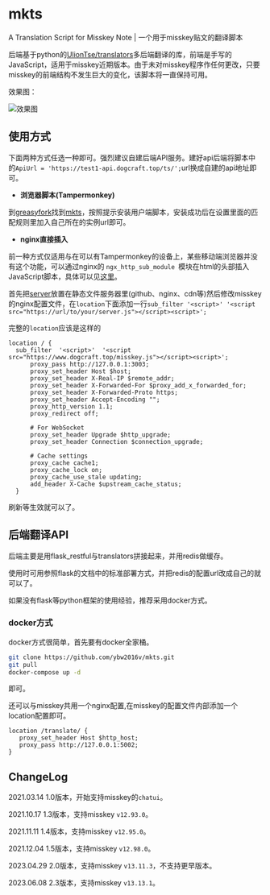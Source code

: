 # mkts
A Translation Script for Misskey Note | 一个用于misskey贴文的翻译脚本

后端基于python的[UlionTse/translators](https://github.com/UlionTse/translators)多后端翻译的库，前端是手写的JavaScript，适用于misskey近期版本。由于未对misskey程序作任何更改，只要misskey的前端结构不发生巨大的变化，该脚本将一直保持可用。

效果图：

![效果图](https://p.dogcraft.top/mk/webpublic-26be7d97-cbf9-48c4-89c0-3a8599c8ffef.jpg)

## 使用方式

下面两种方式任选一种即可。强烈建议自建后端API服务。建好api后端将脚本中的`ApiUrl = 'https://test1-api.dogcraft.top/ts/';`url换成自建的api地址即可。

* **浏览器脚本(Tampermonkey)**

到[greasyfork](https://greasyfork.org/zh-CN/scripts/419966)找到[mkts](https://greasyfork.org/zh-CN/scripts/419966)，按照提示安装用户端脚本，安装成功后在设置里面的匹配规则里加入自己所在的实例url即可。


* **nginx直接插入**

前一种方式仅适用与在可以有Tampermonkey的设备上，某些移动端浏览器并没有这个功能，可以通过nginx的 `ngx_http_sub_module `模块在html的头部插入JavaScript脚本，具体可以见[这里](https://dogcraft.top/archives/196/)。

首先把[server](./server.js)放置在静态文件服务器里(github、nginx、cdn等)然后修改misskey的nginx配置文件，在`location`下面添加一行`sub_filter '<script>' '<script src="https://url/to/your/server.js"></script><script>';`

完整的`location`应该是这样的

```
location / {
  sub_filter  '<script>'  '<script src="https://www.dogcraft.top/misskey.js"></script><script>';
      proxy_pass http://127.0.0.1:3003;
      proxy_set_header Host $host;
      proxy_set_header X-Real-IP $remote_addr;
      proxy_set_header X-Forwarded-For $proxy_add_x_forwarded_for;
      proxy_set_header X-Forwarded-Proto https;
      proxy_set_header Accept-Encoding "";
      proxy_http_version 1.1;
      proxy_redirect off;

      # For WebSocket
      proxy_set_header Upgrade $http_upgrade;
      proxy_set_header Connection $connection_upgrade;

      # Cache settings
      proxy_cache cache1;
      proxy_cache_lock on;
      proxy_cache_use_stale updating;
      add_header X-Cache $upstream_cache_status;
  }
```
刷新等生效就可以了。

## 后端翻译API

后端主要是用flask_restful与translators拼接起来，并用redis做缓存。

使用时可用参照flask的文档中的标准部署方式，并把redis的配置url改成自己的就可以了。

如果没有flask等python框架的使用经验，推荐采用docker方式。

### docker方式

docker方式很简单，首先要有docker全家桶。

``` bash
git clone https://github.com/ybw2016v/mkts.git
git pull
docker-compose up -d

```

即可。

还可以与misskey共用一个nginx配置,在misskey的配置文件内部添加一个location配置即可。

``` nginx
location /translate/ {
   proxy_set_header Host $http_host;
   proxy_pass http://127.0.0.1:5002;
}
```

## ChangeLog

2021.03.14 1.0版本，开始支持misskey的`chatui`。

2021.10.17 1.3版本，支持misskey `v12.93.0`。

2021.11.11 1.4版本，支持misskey `v12.95.0`。

2021.12.04 1.5版本，支持misskey `v12.98.0`。

2023.04.29 2.0版本，支持misskey `v13.11.3`，不支持更早版本。

2023.06.08 2.3版本，支持misskey `v13.13.1`。
